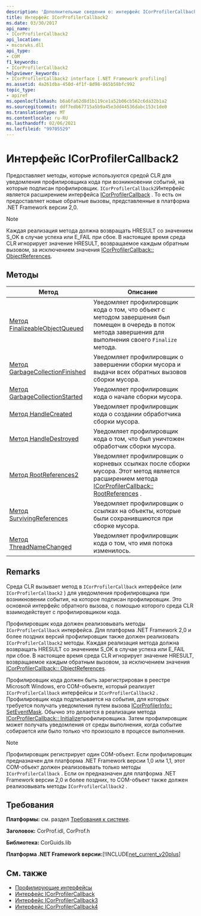 ```yaml
---
description: 'Дополнительные сведения о: интерфейс ICorProfilerCallback2'
title: Интерфейс ICorProfilerCallback2
ms.date: 03/30/2017
api_name:
- ICorProfilerCallback2
api_location:
- mscorwks.dll
api_type:
- COM
f1_keywords:
- ICorProfilerCallback2
helpviewer_keywords:
- ICorProfilerCallback2 interface [.NET Framework profiling]
ms.assetid: 4a261dba-450d-4f1f-8d98-865b58bfc992
topic_type:
- apiref
ms.openlocfilehash: b6a6fa62d8d1b119ce1a52b06cb562c6da32b1a2
ms.sourcegitcommit: ddf7edb67715a5b9a45e3dd44536dabc153c1de0
ms.translationtype: MT
ms.contentlocale: ru-RU
ms.lasthandoff: 02/06/2021
ms.locfileid: "99705529"
---
```

# <a name="icorprofilercallback2-interface"></a>Интерфейс ICorProfilerCallback2

Предоставляет методы, которые используются средой CLR для уведомления профилировщика кода при возникновении событий, на которые подписан профилировщик. `ICorProfilerCallback2`Интерфейс является расширением интерфейса [ICorProfilerCallback](icorprofilercallback-interface.md) . То есть он предоставляет новые обратные вызовы, представленные в платформа .NET Framework версии 2,0.  
  
> [!NOTE]
> Каждая реализация метода должна возвращать HRESULT со значением S_OK в случае успеха или E_FAIL при сбое. В настоящее время среда CLR игнорирует значение HRESULT, возвращаемое каждым обратным вызовом, за исключением значения [ICorProfilerCallback:: ObjectReferences](icorprofilercallback-objectreferences-method.md).  
  
## <a name="methods"></a>Методы  
  
|Метод|Описание|  
|------------|-----------------|  
|[Метод FinalizeableObjectQueued](icorprofilercallback2-finalizeableobjectqueued-method.md)|Уведомляет профилировщик кода о том, что объект с методом завершения был помещен в очередь в поток метода завершения для выполнения своего `Finalize` метода.|  
|[Метод GarbageCollectionFinished](icorprofilercallback2-garbagecollectionfinished-method.md)|Уведомляет профилировщик о завершении сборки мусора и выдачи всех обратных вызовов сборки мусора.|  
|[Метод GarbageCollectionStarted](icorprofilercallback2-garbagecollectionstarted-method.md)|Уведомляет профилировщик кода о начале сборки мусора.|  
|[Метод HandleCreated](icorprofilercallback2-handlecreated-method.md)|Уведомляет профилировщик кода о создании обработчика сборки мусора.|  
|[Метод HandleDestroyed](icorprofilercallback2-handledestroyed-method.md)|Уведомляет профилировщик кода о том, что был уничтожен обработчик сборки мусора.|  
|[Метод RootReferences2](icorprofilercallback2-rootreferences2-method.md)|Уведомляет профилировщик о корневых ссылках после сборки мусора. Этот метод является расширением метода [ICorProfilerCallback:: RootReferences](icorprofilercallback-rootreferences-method.md) .|  
|[Метод SurvivingReferences](icorprofilercallback2-survivingreferences-method.md)|Уведомляет профилировщик о ссылках на объекты, которые были сохранившиются при сборке мусора.|  
|[Метод ThreadNameChanged](icorprofilercallback2-threadnamechanged-method.md)|Уведомляет профилировщик кода о том, что имя потока изменилось.|  
  
## <a name="remarks"></a>Remarks  

 Среда CLR вызывает метод в `ICorProfilerCallback` интерфейсе (или `ICorProfilerCallback2` ) для уведомления профилировщика при возникновении события, на которое подписан профилировщик. Это основной интерфейс обратного вызова, с помощью которого среда CLR взаимодействует с профилировщиком кода.  
  
 Профилировщик кода должен реализовывать методы `ICorProfilerCallback` интерфейса. Для платформа .NET Framework 2,0 и более поздних версий профилировщик также должен реализовать `ICorProfilerCallback2` методы. Каждая реализация метода должна возвращать HRESULT со значением S_OK в случае успеха или E_FAIL при сбое. В настоящее время среда CLR игнорирует значение HRESULT, возвращаемое каждым обратным вызовом, за исключением значения [ICorProfilerCallback:: ObjectReferences](icorprofilercallback-objectreferences-method.md).  
  
 Профилировщик кода должен быть зарегистрирован в реестре Microsoft Windows, его COM-объекте, который реализует `ICorProfilerCallback` интерфейсы и `ICorProfilerCallback2` . Профилировщик кода подписывается на события, для которых требуется получать уведомления путем вызова [ICorProfilerInfo:: SetEventMask](icorprofilerinfo-seteventmask-method.md). Обычно это делается в реализации метода [ICorProfilerCallback:: Initialize](icorprofilercallback-initialize-method.md)профилировщика. Затем профилировщик может получать уведомления от среды выполнения, когда событие собирается или было только что произошло в процессе выполнения.  
  
> [!NOTE]
> Профилировщик регистрирует один COM-объект. Если профилировщик предназначен для платформа .NET Framework версии 1,0 или 1,1, этот COM-объект должен реализовывать только методы `ICorProfilerCallback` . Если он предназначен для платформа .NET Framework версии 2,0 и более поздних, то COM-объект также должен реализовывать методы `ICorProfilerCallback2` .  
  
## <a name="requirements"></a>Требования  

 **Платформы:** см. раздел [Требования к системе](../../get-started/system-requirements.md).  
  
 **Заголовок:** CorProf.idl, CorProf.h  
  
 **Библиотека:** CorGuids.lib  
  
 **Платформа .NET Framework версии:**[!INCLUDE[net_current_v20plus](../../../../includes/net-current-v20plus-md.md)]  
  
## <a name="see-also"></a>См. также

- [Профилирующие интерфейсы](profiling-interfaces.md)
- [Интерфейс ICorProfilerCallback](icorprofilercallback-interface.md)
- [Интерфейс ICorProfilerCallback3](icorprofilercallback3-interface.md)
- [Интерфейс ICorProfilerCallback4](icorprofilercallback4-interface.md)
